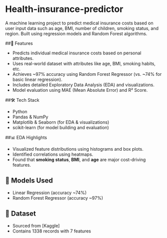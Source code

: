 # Health-insurance-predictor
A machine learning project to predict medical insurance costs based on user input data such as age, BMI, number of children, smoking status, and region. Built using regression models and Random Forest algorithms.

##🚀 Features
- Predicts individual medical insurance costs based on personal attributes.
- Uses real-world dataset with attributes like age, BMI, smoking habits, etc.
- Achieves ~97% accuracy using Random Forest Regressor (vs. ~74% for basic linear regression).
- Includes detailed Exploratory Data Analysis (EDA) and visualizations.
- Model evaluation using MAE (Mean Absolute Error) and R² Score.

##🛠️ Tech Stack
- Python
- Pandas & NumPy
- Matplotlib & Seaborn (for EDA & visualizations)
- scikit-learn (for model building and evaluation)

##📊 EDA Highlights
- Visualized feature distributions using histograms and box plots.
- Identified correlations using heatmaps.
- Found that **smoking status**, **BMI**, and **age** are major cost-driving features.

## 🧠 Models Used
- Linear Regression (accuracy ~74%)
- Random Forest Regressor (accuracy ~97%)

## 📁 Dataset
- Sourced from [Kaggle]
- Contains 1338 records with 7 features
